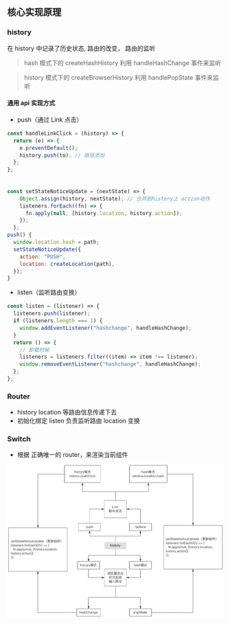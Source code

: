 ## 核心实现原理

### history

在 history 中记录了历史状态, 路由的改变， 路由的监听

> hash 模式下的 createHashHistory 利用 handleHashChange 事件来监听

> history 模式下的 createBrowserHistory 利用 handlePopState 事件来监听

#### 通用 api 实现方式

- push（通过 Link 点击）

```jsx
const handleLinkClick = (history) => {
  return (e) => {
    e.preventDefault();
    history.push(to); // 路径添加
  };
};


const setStateNoticeUpdate = (nextState) => {
    Object.assign(history, nextState); // 合并到history上 action动作
    listeners.forEach((fn) => {
      fn.apply(null, [history.location, history.action]);
    });
  };
push() {
  window.location.hash = path;
  setStateNoticeUpdate({
    action: "PUSH",
    location: createLocation(path),
  });
}

```

- listen（监听路由变换）

```jsx
const listen = (listener) => {
  listeners.push(listener);
  if (listeners.length === 1) {
    window.addEventListener("hashchange", handleHashChange);
  }
  return () => {
    // 卸载时候
    listeners = listeners.filter((item) => item !== listener);
    window.removeEventListener("hashchange", handleHashChange);
  };
};
```

### Router

- history location 等路由信息传递下去
- 初始化绑定 listen 负责监听路由 location 变换

### Switch

- 根据 正确唯一的 router，来渲染当前组件

![history](./history.png)
